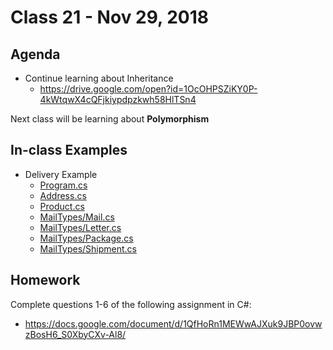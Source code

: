 # Class 21 - Nov 29, 2018

## Agenda

* Continue learning about Inheritance
  * https://drive.google.com/open?id=1OcOHPSZiKY0P-4kWtqwX4cQFjkiypdpzkwh58HlTSn4

Next class will be learning about **Polymorphism**

## In-class Examples

* Delivery Example
  * [Program.cs](DeliveryExample/DeliveryExample/Program.cs)
  * [Address.cs](DeliveryExample/DeliveryExample/Address.cs)
  * [Product.cs](DeliveryExample/DeliveryExample/Product.cs)
  * [MailTypes/Mail.cs](DeliveryExample/DeliveryExample/MailTypes/Mail.cs)
  * [MailTypes/Letter.cs](DeliveryExample/DeliveryExample/MailTypes/Letter.cs)
  * [MailTypes/Package.cs](DeliveryExample/DeliveryExample/MailTypes/Package.cs)
  * [MailTypes/Shipment.cs](DeliveryExample/DeliveryExample/MailTypes/Shipment.cs)

## Homework

Complete questions 1-6 of the following assignment in C#:
* https://docs.google.com/document/d/1QfHoRn1MEWwAJXuk9JBP0ovwzBosH6_S0XbyCXv-Al8/